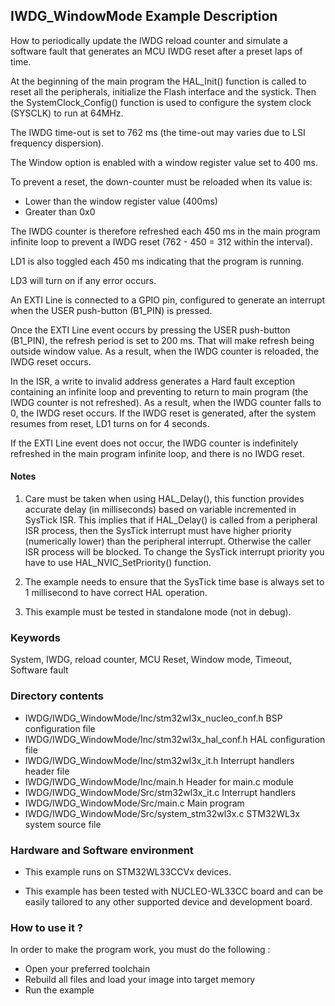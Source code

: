 
## <b>IWDG_WindowMode Example Description</b>

How to periodically update the IWDG reload counter and simulate a software fault that generates
an MCU IWDG reset after a preset laps of time.

At the beginning of the main program the HAL_Init() function is called to reset
all the peripherals, initialize the Flash interface and the systick.
Then the SystemClock_Config() function is used to configure the system
clock (SYSCLK) to run at 64MHz.

The IWDG time-out is set to 762 ms (the time-out may varies due to LSI frequency
dispersion).

The Window option is enabled with a window register value set to 400 ms.

To prevent a reset, the down-counter must be reloaded when its value is:

 - Lower than the window register value (400ms)
 - Greater than 0x0
 
The IWDG counter is therefore refreshed each 450 ms in the main program infinite loop to
prevent a IWDG reset (762 - 450 = 312 within the interval).

LD1 is also toggled each 450 ms indicating that the program is running.

LD3 will turn on if any error occurs.

An EXTI Line is connected to a GPIO pin, configured to generate an interrupt
when the USER push-button (B1_PIN) is pressed.

Once the EXTI Line event occurs by pressing the USER push-button (B1_PIN),
the refresh period is set to 200 ms.
That will make refresh being outside window value. As a result, when the IWDG counter is reloaded,
the IWDG reset occurs.

In the ISR, a write to invalid address generates a Hard fault exception containing
an infinite loop and preventing to return to main program (the IWDG counter is
not refreshed).
As a result, when the IWDG counter falls to 0, the IWDG reset occurs.
If the IWDG reset is generated, after the system resumes from reset, LD1 turns on for 4 seconds.

If the EXTI Line event does not occur, the IWDG counter is indefinitely refreshed
in the main program infinite loop, and there is no IWDG reset.

#### <b>Notes</b>

 1. Care must be taken when using HAL_Delay(), this function provides accurate
    delay (in milliseconds) based on variable incremented in SysTick ISR. This
    implies that if HAL_Delay() is called from a peripheral ISR process, then
    the SysTick interrupt must have higher priority (numerically lower)
    than the peripheral interrupt. Otherwise the caller ISR process will be blocked.
    To change the SysTick interrupt priority you have to use HAL_NVIC_SetPriority() function.

 2. The example needs to ensure that the SysTick time base is always set to 1 millisecond
    to have correct HAL operation.

 3. This example must be tested in standalone mode (not in debug).
 
### <b>Keywords</b>

System, IWDG, reload counter, MCU Reset, Window mode, Timeout, Software fault

### <b>Directory contents</b>

  - IWDG/IWDG_WindowMode/Inc/stm32wl3x_nucleo_conf.h     BSP configuration file
  - IWDG/IWDG_WindowMode/Inc/stm32wl3x_hal_conf.h    HAL configuration file
  - IWDG/IWDG_WindowMode/Inc/stm32wl3x_it.h          Interrupt handlers header file
  - IWDG/IWDG_WindowMode/Inc/main.h                  Header for main.c module
  - IWDG/IWDG_WindowMode/Src/stm32wl3x_it.c          Interrupt handlers
  - IWDG/IWDG_WindowMode/Src/main.c                  Main program
  - IWDG/IWDG_WindowMode/Src/system_stm32wl3x.c      STM32WL3x system source file

### <b>Hardware and Software environment</b>

  - This example runs on STM32WL33CCVx devices.

  - This example has been tested with NUCLEO-WL33CC board and can be
    easily tailored to any other supported device and development board.

### <b>How to use it ?</b>

In order to make the program work, you must do the following :

 - Open your preferred toolchain
 - Rebuild all files and load your image into target memory
 - Run the example